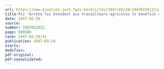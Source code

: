 ```yaml
---
url: https://www.ejustice.just.fgov.be/eli/loi/1947/02/28/1947022812/justel
title-fr: "Arrêté-loi étendant aux travailleurs agricoles le bénéfice de l'aide au rééquipement ménager (Abrogé par L 21-01-1950, art. 2)"
date: 1947-02-28
source:
number: 1947022812
page: 888888
case: 1947-02-28/41
publication: 1947-03-24
starts:
modifies:
pdf-original:
pdf-consolidated:
---
```


